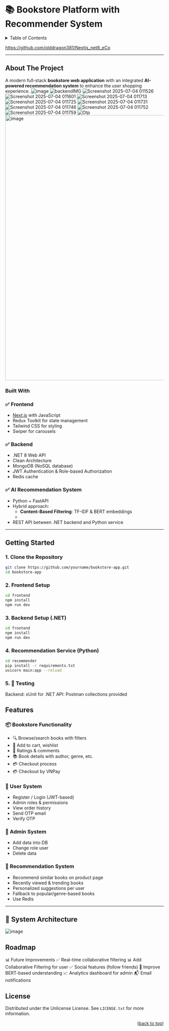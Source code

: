 # 📚 Bookstore Platform with Recommender System
<!-- TABLE OF CONTENTS -->
<details>
  <summary>Table of Contents</summary>
  <ol>
    <li>
      <a href="#about-the-project">About The Project</a>
      <ul>
        <li><a href="#built-with">Built With</a></li>
      </ul>
    </li>
    <li>
      <a href="#getting-started">Getting Started</a>
      <ul>
        <li>1. Clone the Repository</li>
        <li>2. Frontend Setup</li>
        <li>3. Backend Setup (.NET)<</li>
        <li>4. Recommendation Service (Python)</li> 
      </ul>
    </li>
    <li><a href="#feature">Feature</a></li>
    <li><a href="#roadmap">Roadmap</a></li>
    <li><a href="#license">License</a></li>
  </ol>
</details>

https://github.com/olddragon381/Nextjs_net8_eCo

---
<!-- ABOUT THE PROJECT -->
## About The Project
A modern full-stack **bookstore web application** with an integrated **AI-powered recommendation system** to enhance the user shopping experience.
![image](https://github.com/user-attachments/assets/4120cf37-aa54-4d0f-b822-eaa21e71bafa)
![backendIMG](https://github.com/user-attachments/assets/f5d66513-ad62-4456-8f37-897774a2f0f4)
![Screenshot 2025-07-04 011526](https://github.com/user-attachments/assets/5c5574b4-a002-4bc0-a702-6e076936b2a6)
![Screenshot 2025-07-04 011601](https://github.com/user-attachments/assets/b62282f8-b20e-4f40-9655-1f4e6f876f2b)
![Screenshot 2025-07-04 011713](https://github.com/user-attachments/assets/9239ada8-a7ac-47cf-b28a-c46bedde57dd)
![Screenshot 2025-07-04 011725](https://github.com/user-attachments/assets/081c3d82-47d9-40b0-b1a0-b44f653c6103)
![Screenshot 2025-07-04 011731](https://github.com/user-attachments/assets/0104e536-15b3-4593-9962-17bb2de1e678)
![Screenshot 2025-07-04 011746](https://github.com/user-attachments/assets/110e2034-357b-4fe5-848e-2e9cd83af361)
![Screenshot 2025-07-04 011752](https://github.com/user-attachments/assets/ec462036-1159-4e52-8a87-dd47cdda7a2a)
![Screenshot 2025-07-04 011759](https://github.com/user-attachments/assets/7ad682a8-6656-484c-9a57-33c18dd2c7f8)
![Otp](https://github.com/user-attachments/assets/376b1a4c-3c37-4d59-9e6d-ae4e7f4d6b75)
<img width="857" height="842" alt="image" src="https://github.com/user-attachments/assets/0978301e-fea4-422f-afb8-5bd0623da73b" />


### Built With
### ✅ Frontend
- [Next.js](https://nextjs.org/) with JavaScript
- Redux Toolkit for state management
- Tailwind CSS for styling
- Swiper for carousels

### ✅ Backend
- .NET 8 Web API
- Clean Architecture 
- MongoDB (NoSQL database)
- JWT Authentication & Role-based Authorization
- Redis cache

### ✅ AI Recommendation System
- Python + FastAPI
- Hybrid approach:
  - **Content-Based Filtering**: TF-IDF & BERT embeddings
  - 
- REST API between .NET backend and Python service
---
<!-- GETTING STARTED -->
## Getting Started
### 1. Clone the Repository
```bash
git clone https://github.com/yourname/bookstore-app.git
cd bookstore-app
```
### 2. Frontend Setup
```bash
cd frontend
npm install
npm run dev
```
### 3. Backend Setup (.NET)
```bash
cd frontend
npm install
npm run dev
```
### 4. Recommendation Service (Python)
```bash
cd recommender
pip install -r requirements.txt
uvicorn main:app --reload
```
### 5. 🧪 Testing
Backend: xUnit for .NET
API: Postman collections provided

<!-- Features-->
## Features
### 📦 Bookstore Functionality
- 🔍 Browse/search books with filters
- 🛒 Add to cart, wishlist
- 📝 Ratings & comments
- 📚 Book details with author, genre, etc.
- 💳 Checkout process
- 💳 Checkout by VNPay

### 👤 User System
- Register / Login (JWT-based)
- Admin roles & permissions
- View order history
- Send OTP email
- Verify OTP
### 👤 Admin System
- Add data into DB
- Change role user
- Delete data 

### 🧠 Recommendation System
- Recommend similar books on product page
- Recently viewed & trending books
- Personalized suggestions per user
- Fallback to popular/genre-based books
- Use Redis 

---

## 🔄 System Architecture

![image](https://github.com/user-attachments/assets/a9a29f4f-70e2-4c57-bfff-8cb5342e35cd)

<!-- ROADMAP -->
## Roadmap
📊 Future Improvements
✅ Real-time collaborative filtering
📊 Add Collaborative Filtering for user 
✅ Social features (follow friends)
🔄 Improve BERT-based understanding
📈 Analytics dashboard for admin
📬 Email notifications

<!-- LICENSE -->
## License

Distributed under the Unlicense License. See `LICENSE.txt` for more information.

<p align="right">(<a href="#readme-top">back to top</a>)</p>
